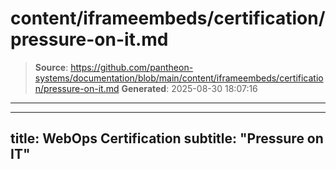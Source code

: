 # content/iframeembeds/certification/pressure-on-it.md

> **Source**: https://github.com/pantheon-systems/documentation/blob/main/content/iframeembeds/certification/pressure-on-it.md
> **Generated**: 2025-08-30 18:07:16

---

---
title: WebOps Certification
subtitle: "Pressure on IT"
---

<Partial file="certification-guide/pressure-on-it.md" />
